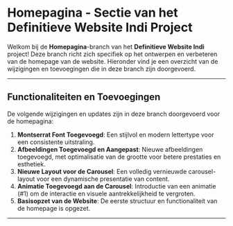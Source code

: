 # Homepagina - Sectie van het Definitieve Website Indi Project

Welkom bij de **Homepagina**-branch van het **Definitieve Website Indi** project! Deze branch richt zich specifiek op het ontwerpen en verbeteren van de homepage van de website. Hieronder vind je een overzicht van de wijzigingen en toevoegingen die in deze branch zijn doorgevoerd.

---

## Functionaliteiten en Toevoegingen

De volgende wijzigingen en updates zijn in deze branch doorgevoerd voor de homepagina:

1. **Montserrat Font Toegevoegd**: Een stijlvol en modern lettertype voor een consistente uitstraling.
2. **Afbeeldingen Toegevoegd en Aangepast**: Nieuwe afbeeldingen toegevoegd, met optimalisatie van de grootte voor betere prestaties en esthetiek.
3. **Nieuwe Layout voor de Carousel**: Een volledig vernieuwde carousel-layout voor een dynamische presentatie van content.
4. **Animatie Toegevoegd aan de Carousel**: Introductie van een animatie (#1) om de interactie en visuele aantrekkelijkheid te vergroten.
5. **Basisopzet van de Website**: De eerste structuur en functionaliteit van de homepage is opgezet.

---


